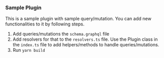 ### Sample Plugin

This is a sample plugin with sample query/mutation.
You can add new functionalities to it by following steps.

1. Add queries/mutations the `schema.graphql` file
2. Add resolvers for that to the `resolvers.ts` file.
   Use the Plugin class in the `index.ts` file to add helpers/methods to handle queries/mutations.
3. Run `yarn build`
